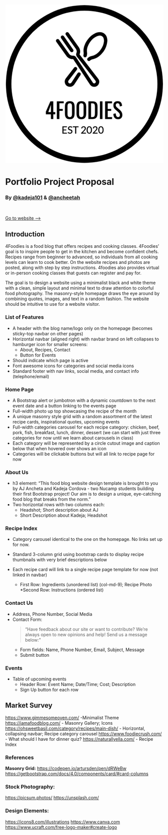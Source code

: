 
![4Foodies Logo](/img/4Foodies-logo.png)

# Portfolio Project Proposal
### By [@kadeja101](https://github.com/kadeja101) & [@ancheetah](https://github.com/ancheetah)

<br />

[Go to website -->](https://ancheetah.github.io/4foodies/index.html)

## Introduction

4Foodies is a food blog that offers recipes and cooking classes. 4Foodies’ goal is to inspire people to get in the kitchen and become confident chefs. Recipes range from beginner to advanced, so individuals from all cooking levels can learn to cook better. On the website recipes and photos are posted, along with step by step instructions. 4foodies also provides virtual or in-person cooking classes that guests can register and pay for.

The goal is to design a website using a minimalist black and white theme with a clean, simple layout and minimal text to draw attention to colorful food photography. The masonry-style homepage draws the eye around by combining quotes, images, and text in a random fashion. The website should be intuitive to use for a website visitor.



### List of Features

* A header with the blog name/logo only on the homepage (becomes sticky-top navbar on other pages)
* Horizontal navbar (aligned right) with navbar brand on left collapses to hamburger icon for smaller screens: 
    * About, Recipes, Contact
    * Button for Events
* Should indicate which page is active
* Font awesome icons for categories and social media icons
* Standard footer with nav links, social media, and contact info (telephone/email)


### Home Page

* A Bootstrap alert or jumbotron with a dynamic countdown to the next event date and a button linking to the events page
* Full-width photo up top showcasing the recipe of the month
* A unique masonry style grid with a random assortment of the latest recipe cards, inspirational quotes, upcoming events
* Full-width categories carousel for each recipe category: chicken, beef, pork, fish, breakfast, lunch, dinner, dessert (we can start with just three categories for now until we learn about carousels in class)
* Each category will be represented by a circle cutout image and caption below that when hovered over shows an icon
* Categories will be clickable buttons but will all link to recipe page for now

### About Us

* h3 element: “This food blog website design template is brought to you by AJ Ancheta and Kadeja Cordova - two Nucamp students building their first Bootstrap project! Our aim is to design a unique, eye-catching food blog that breaks from the norm.”
* Two horizontal rows with two columns each:
    * Headshot; Short description about AJ
    * Short Description about Kadeja; Headshot

### Recipe Index

* Category carousel identical to the one on the homepage. No links set up for now.
* Standard 3-column grid using bootstrap cards to display recipe thumbnails with very brief descriptions below

* Each recipe card will link to a single recipe page template for now (not linked in navbar)
    * First Row: Ingredients (unordered list) (col-md-9); Recipe Photo
    *Second Row: Instructions (ordered list)

### Contact Us

* Address, Phone Number, Social Media
* Contact Form:
    > “Have feedback about our site or want to contribute? We’re always open to new opinions and help! Send us a message below:”
    * Form fields: Name, Phone Number, Email, Subject, Message
    * Submit button

### Events

* Table of upcoming events
    * Header Row: Event Name; Date/Time; Cost; Description
    * Sign Up button for each row



## Market Survey

https://www.gimmesomeoven.com/ -Minimalist Theme
https://iamafoodblog.com/ - Masonry Gallery; Icons
https://ohsweetbasil.com/category/recipes/main-dish/ - Horizontal, collapsing navbar; Recipe category carousel
https://www.foodiecrush.com/ - What should I have for dinner quiz?
https://naturallyella.com/ - Recipe Index



### References
**Masonry Grid:**
https://codepen.io/artursden/pen/dRWeBw
https://getbootstrap.com/docs/4.0/components/card/#card-columns

### Stock Photography:
https://picsum.photos/
https://unsplash.com/

### Design Elements:
https://icons8.com/illustrations
https://www.canva.com
https://www.ucraft.com/free-logo-maker#create-logo

